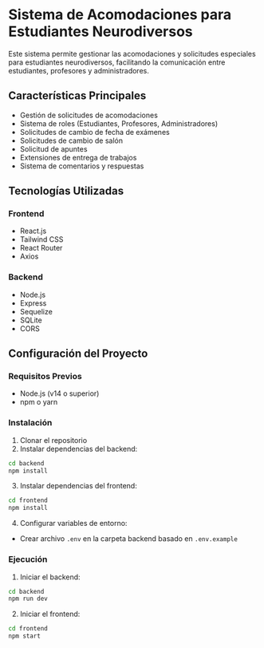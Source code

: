 # Sistema de Acomodaciones para Estudiantes Neurodiversos

Este sistema permite gestionar las acomodaciones y solicitudes especiales para estudiantes neurodiversos, facilitando la comunicación entre estudiantes, profesores y administradores.

## Características Principales

- Gestión de solicitudes de acomodaciones
- Sistema de roles (Estudiantes, Profesores, Administradores)
- Solicitudes de cambio de fecha de exámenes
- Solicitudes de cambio de salón
- Solicitud de apuntes
- Extensiones de entrega de trabajos
- Sistema de comentarios y respuestas

## Tecnologías Utilizadas

### Frontend
- React.js
- Tailwind CSS
- React Router
- Axios

### Backend
- Node.js
- Express
- Sequelize
- SQLite
- CORS

## Configuración del Proyecto

### Requisitos Previos
- Node.js (v14 o superior)
- npm o yarn

### Instalación

1. Clonar el repositorio
2. Instalar dependencias del backend:
```bash
cd backend
npm install
```

3. Instalar dependencias del frontend:
```bash
cd frontend
npm install
```

4. Configurar variables de entorno:
- Crear archivo `.env` en la carpeta backend basado en `.env.example`

### Ejecución

1. Iniciar el backend:
```bash
cd backend
npm run dev
```

2. Iniciar el frontend:
```bash
cd frontend
npm start
```
